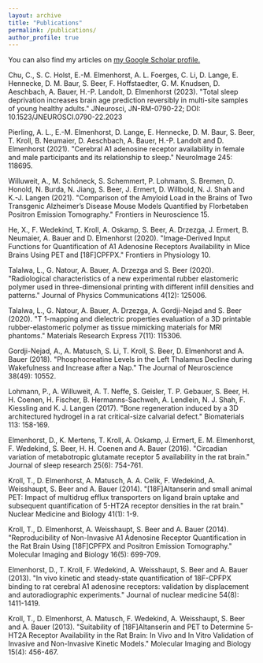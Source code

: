 ```yaml
---
layout: archive
title: "Publications"
permalink: /publications/
author_profile: true
---
```



You can also find my articles on <u><a href="https://scholar.google.com/citations?user=40pXi6wAAAAJ&hl=de&oi=ao">my Google Scholar profile</a>.</u>

Chu, C., S. C. Holst, E.-M. Elmenhorst, A. L. Foerges, C. Li, D. Lange, E. Hennecke, D. M. Baur, S. Beer, F. Hoffstaedter, G. M. Knudsen, D. Aeschbach, A. Bauer, H.-P. Landolt, D. Elmenhorst (2023). "Total sleep deprivation increases brain age prediction reversibly in multi-site samples of young healthy adults." JNeurosci, JN-RM-0790-22; DOI: 10.1523/JNEUROSCI.0790-22.2023 

Pierling, A. L., E.-M. Elmenhorst, D. Lange, E. Hennecke, D. M. Baur, S. Beer, T. Kroll, B. Neumaier, D. Aeschbach, A. Bauer, H.-P. Landolt and D. Elmenhorst (2021). "Cerebral A1 adenosine receptor availability in female and male participants and its relationship to sleep." NeuroImage 245: 118695.

Willuweit, A., M. Schöneck, S. Schemmert, P. Lohmann, S. Bremen, D. Honold, N. Burda, N. Jiang, S. Beer, J. Ermert, D. Willbold, N. J. Shah and K.-J. Langen (2021). "Comparison of the Amyloid Load in the Brains of Two Transgenic Alzheimer’s Disease Mouse Models Quantified by Florbetaben Positron Emission Tomography." Frontiers in Neuroscience 15.

He, X., F. Wedekind, T. Kroll, A. Oskamp, S. Beer, A. Drzezga, J. Ermert, B. Neumaier, A. Bauer and D. Elmenhorst (2020). "Image-Derived Input Functions for Quantification of A1 Adenosine Receptors Availability in Mice Brains Using PET and [18F]CPFPX." Frontiers in Physiology 10.

Talalwa, L., G. Natour, A. Bauer, A. Drzezga and S. Beer (2020). "Radiological characteristics of a new experimental rubber elastomeric polymer used in three-dimensional printing with different infill densities and patterns." Journal of Physics Communications 4(12): 125006.

Talalwa, L., G. Natour, A. Bauer, A. Drzezga, A. Gordji-Nejad and S. Beer (2020). "T 1-mapping and dielectric properties evaluation of a 3D printable rubber-elastomeric polymer as tissue mimicking materials for MRI phantoms." Materials Research Express 7(11): 115306.

Gordji-Nejad, A., A. Matusch, S. Li, T. Kroll, S. Beer, D. Elmenhorst and A. Bauer (2018). "Phosphocreatine Levels in the Left Thalamus Decline during Wakefulness and Increase after a Nap." The Journal of Neuroscience 38(49): 10552.

Lohmann, P., A. Willuweit, A. T. Neffe, S. Geisler, T. P. Gebauer, S. Beer, H. H. Coenen, H. Fischer, B. Hermanns-Sachweh, A. Lendlein, N. J. Shah, F. Kiessling and K. J. Langen (2017). "Bone regeneration induced by a 3D architectured hydrogel in a rat critical-size calvarial defect." Biomaterials 113: 158-169.

Elmenhorst, D., K. Mertens, T. Kroll, A. Oskamp, J. Ermert, E. M. Elmenhorst, F. Wedekind, S. Beer, H. H. Coenen and A. Bauer (2016). "Circadian variation of metabotropic glutamate receptor 5 availability in the rat brain." Journal of sleep research 25(6): 754-761.

Kroll, T., D. Elmenhorst, A. Matusch, A. A. Celik, F. Wedekind, A. Weisshaupt, S. Beer and A. Bauer (2014). "[18F]Altanserin and small animal PET: Impact of multidrug efflux transporters on ligand brain uptake and subsequent quantification of 5-HT2A receptor densities in the rat brain." Nuclear Medicine and Biology 41(1): 1-9.

Kroll, T., D. Elmenhorst, A. Weisshaupt, S. Beer and A. Bauer (2014). "Reproducibility of Non-Invasive A1 Adenosine Receptor Quantification in the Rat Brain Using [18F]CPFPX and Positron Emission Tomography." Molecular Imaging and Biology 16(5): 699-709.

Elmenhorst, D., T. Kroll, F. Wedekind, A. Weisshaupt, S. Beer and A. Bauer (2013). "In vivo kinetic and steady-state quantification of 18F-CPFPX binding to rat cerebral A1 adenosine receptors: validation by displacement and autoradiographic experiments." Journal of nuclear medicine 54(8): 1411-1419.

Kroll, T., D. Elmenhorst, A. Matusch, F. Wedekind, A. Weisshaupt, S. Beer and A. Bauer (2013). "Suitability of [18F]Altanserin and PET to Determine 5-HT2A Receptor Availability in the Rat Brain: In Vivo and In Vitro Validation of Invasive and Non-Invasive Kinetic Models." Molecular Imaging and Biology 15(4): 456-467.


